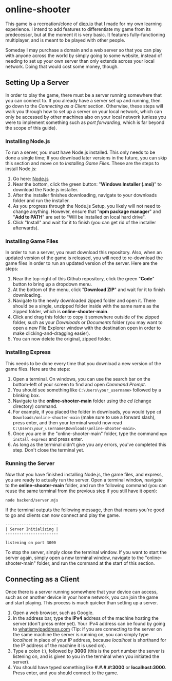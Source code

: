 # online-shooter
This game is a recreation/clone of [diep.io](https://diep.io/) that I made for my own learning experience. I intend to add features to differentiate my game from its predecessor, but at the moment it is very basic. It features fully-functioning multiplayer, and is meant to be played with other people.

Someday I may purchase a domain and a web server so that you can play with anyone across the world by simply going to some website, instead of needing to set up your own server than only extends across your local network. Doing that would cost some money, though.

## Setting Up a Server
In order to play the game, there must be a server running somewhere that you can connect to. If you already have a server set up and running, then go down to the *Connecting as a Client* section. Otherwise, these steps will walk you through how to set up a server on your local network, which can only be accessed by other machines also on your local network (unless you were to implement something such as *port forwarding*, which is far beyond the scope of this guide).

### Installing Node.js
To run a server, you must have Node.js installed. This only needs to be done a single time; If you download later versions in the future, you can skip this section and move on to *Installing Game Files*. These are the steps to install Node.js:

 1. Go here: [Node.js](https://nodejs.org/en/download/)
 2. Near the bottom, click the green button: "**Windows Installer (.msi)**" to download the Node.js installer.
 3. After the installer finishes downloading, navigate to your downloads folder and run the installer.
 4. As you progress through the Node.js Setup, you likely will not need to change anything. However, ensure that "**npm package manager**" and "**Add to PATH**" are set to "Will be installed on local hard drive".
 5. Click "Install" and wait for it to finish (you can get rid of the installer afterwards).

### Installing Game Files
In order to run a server, you must download this repository. Also, when an updated version of the game is released, you will need to re-download the game files in order to run an updated version of the server. Here are the steps:

 1. Near the top-right of this Github repository, click the green "**Code**" button to bring up a dropdown menu.
 2. At the bottom of the menu, click "**Download ZIP**" and wait for it to finish downloading.
 3. Navigate to the newly downloaded zipped folder and open it. There should be a single, unzipped folder inside with the same name as the zipped folder, which is **online-shooter-main**.
 4. Click and drag this folder to copy it somewhere outside of the zipped folder, such as your *Downloads* or *Documents* folder (you may want to open a new File Explorer window with the destination open in order to make clicking-and-dragging easier).
 5. You can now delete the original, zipped folder.

### Installing Express
This needs to be done every time that you download a new version of the game files. Here are the steps:

 1. Open a terminal. On windows, you can use the search bar on the bottom-left of your screen to find and open *Command Prompt*.
 2. You should see something like `C:\Users\your_username>` followed by a blinking box.
 3. Navigate to the **online-shooter-main** folder using the *cd* (change directory) command.
 4. For example, if you placed the folder in downloads, you would type `cd Downloads/online-shooter-main` (make sure to use a forward slash), press enter, and then your terminal would now read `C:\Users\your_username\Downloads\online-shooter-main>`.
 5. Once you are in the "online-shooter-main" folder, type the command `npm install express` and press enter.
 6. As long as the terminal didn't give you any errors, you've completed this step. Don't close the terminal yet.

### Running the Server
Now that you have finished installing Node.js, the game files, and express, you are ready to actually run the server. Open a terminal window, navigate to the **online-shooter-main** folder, and run the following command (you can reuse the same terminal from the previous step if you still have it open):
```shell
node backend/server.mjs
```
If the terminal outputs the following message, then that means you're good to go and clients can now connect and play the game.
```shell
-----------------------
| Server Initializing |
-----------------------

listening on port 3000
```
To stop the server, simply close the terminal window. If you want to start the server again, simply open a new terminal window, navigate to the "online-shooter-main" folder, and run the command at the start of this section.

## Connecting as a Client
Once there is a server running somewhere that your device can access, such as on another device in your home network, you can join the game and start playing. This process is much quicker than setting up a server.

 1. Open a web browser, such as Google.
 2. In the address bar, type the **IPv4** address of the machine hosting the server (don't press enter yet). Your IPv4 address can be found by going to [whatismyipaddress.com](https://whatismyipaddress.com/) (Tip: if you are connecting to the server on the same machine the server is running on, you can simply type *localhost* in place of your IP address, because *localhost* is shorthand for the IP address of the machine it is used on).
 3. Type a colon (:), followed by **3000** (this is the port number the server is listening on, and is given to you in the terminal when you initiated the server).
 4. You should have typed something like **#.#.#.#:3000** or **localhost:3000**. Press enter, and you should connect to the game.
